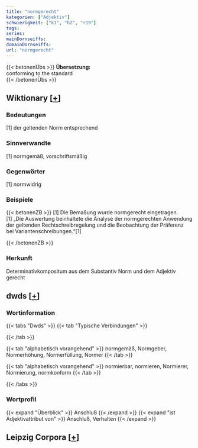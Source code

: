 ```yaml
---
title: "normgerecht"
kategorien: ["Adjektiv"]
schwierigkeit: ["k1", "h2", "r19"]
tags:
series:
mainDornseiffs:
domainDornseiffs:
url: "normgerecht"
---
```


{{< betonenÜbs >}}
**Übersetzung:**  
conforming to the standard  
{{< /betonenÜbs >}}

## Wiktionary [[+](https://de.wiktionary.org/wiki/normgerecht)]

### Bedeutungen
[1] der geltenden Norm entsprechend  

### Sinnverwandte
[1] normgemäß, vorschriftsmäßig  

### Gegenwörter
[1] normwidrig  

### Beispiele
{{< betonenZB >}}
[1] Die Bemaßung wurde normgerecht eingetragen.  
[1] „Die Auswertung beinhaltete die Analyse der normgerechten Anwendung der geltenden Rechtschreibregelung und die Beobachtung der Präferenz bei Variantenschreibungen.“[1]  

{{< /betonenZB >}}
### Herkunft
Determinativkompositum aus dem Substantiv Norm und dem Adjektiv gerecht  



## dwds [[+](https://www.dwds.de/wb/normgerecht)]

### Wortinformation
{{< tabs "Dwds" >}}
{{< tab "Typische Verbindungen" >}}

{{< /tab >}}

{{< tab "alphabetisch vorangehend" >}}
normgemäß, Normgeber, Normerhöhung, Normerfüllung, Normer
{{< /tab >}}

{{< tab "alphabetisch vorangehend" >}}
normierbar, normieren, Normierer, Normierung, normkonform
{{< /tab >}}

{{< /tabs >}}

### Wortprofil
{{< expand "Überblick" >}} Anschluß {{< /expand >}}
{{< expand "ist Adjektivattribut von" >}} Anschluß, Verhalten {{< /expand >}}

## Leipzig Corpora [[+](https://corpora.uni-leipzig.de/en/res?word=normgerecht&corpusId=deu_newscrawl-public_2018)]

